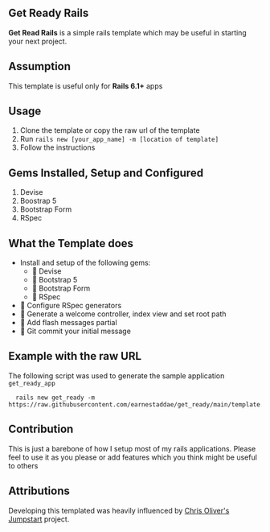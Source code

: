 ## Get Ready Rails
**Get Read Rails** is a simple rails template which may be useful in starting your next project.

## Assumption
This template is useful only for **Rails 6.1+** apps

## Usage
1. Clone the template or copy the raw url of the template
2. Run `rails new [your_app_name] -m [location of template]`
3. Follow the instructions

## Gems Installed, Setup and Configured
1. Devise
2. Boostrap 5
3. Bootstrap Form
4. RSpec

## What the Template does
- Install and setup of the following gems:
  - 🎊 Devise
  - 🎊 Bootstrap 5
  - 🎊 Bootstrap Form
  - 🎊 RSpec
- 🎊 Configure RSpec generators
- 🎊 Generate a welcome controller, index view and set root path
- 🎊 Add flash messages partial
- 🎊 Git commit your initial message

## Example with the raw URL
The following script was used to generate the sample application `get_ready_app`

```shell
  rails new get_ready -m https://raw.githubusercontent.com/earnestaddae/get_ready/main/template.rb
```

## Contribution
This is just a barebone of how I setup most of my rails applications. Please feel to use it as you please or add features which you think might be useful to others

## Attributions
Developing this templated was heavily influenced by [Chris Oliver's](https://github.com/excid3) [Jumpstart](https://github.com/excid3/jumpstart) project.

